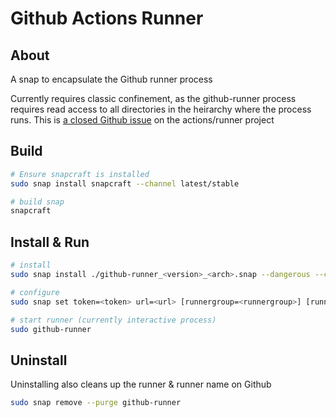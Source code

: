 # Github Actions Runner


## About
A snap to encapsulate the Github runner process

Currently requires classic confinement, as the github-runner process requires
read access to all directories in the heirarchy where the process runs. This is [a closed
Github issue](https://github.com/actions/runner/issues/1630) on the actions/runner project

## Build

```bash
# Ensure snapcraft is installed
sudo snap install snapcraft --channel latest/stable

# build snap
snapcraft
```

## Install & Run

```bash
# install
sudo snap install ./github-runner_<version>_<arch>.snap --dangerous --classic

# configure
sudo snap set token=<token> url=<url> [runnergroup=<runnergroup>] [runnername=<runnername>]

# start runner (currently interactive process)
sudo github-runner
```

## Uninstall
Uninstalling also cleans up the runner & runner name on Github
```bash
sudo snap remove --purge github-runner
```